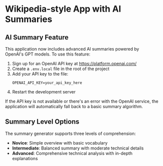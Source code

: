 # Wikipedia-style App with AI Summaries

## AI Summary Feature

This application now includes advanced AI summaries powered by OpenAI's GPT models. To use this feature:

1. Sign up for an OpenAI API key at https://platform.openai.com/
2. Create a `.env.local` file in the root of the project
3. Add your API key to the file:
   ```
   OPENAI_API_KEY=your_api_key_here
   ```
4. Restart the development server

If the API key is not available or there's an error with the OpenAI service, the application will automatically fall back to a basic summary algorithm.

## Summary Level Options

The summary generator supports three levels of comprehension:

- **Novice**: Simple overview with basic vocabulary
- **Intermediate**: Balanced summary with moderate technical details
- **Advanced**: Comprehensive technical analysis with in-depth explanations
